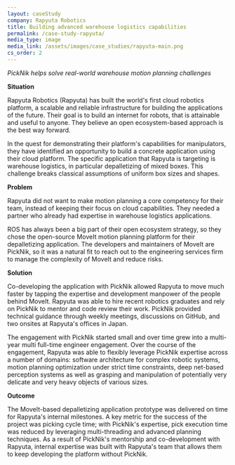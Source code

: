 ```yaml
---
layout: caseStudy
company: Rapyuta Robotics
title: Building advanced warehouse logistics capabilities
permalink: /case-study-rapyuta/
media_type: image
media_link: /assets/images/case_studies/rapyuta-main.png
cs_order: 2
---
```

*PickNik helps solve real-world warehouse motion planning challenges*

**Situation**

Rapyuta Robotics (Rapyuta) has built the world's first cloud robotics platform, a scalable and reliable infrastructure for building the applications of the future. Their goal is to build an internet for robots, that is attainable and useful to anyone. They believe an open ecosystem-based approach is the best way forward.

In the quest for demonstrating their platform's capabilities for manipulators, they have identified an opportunity to build a  concrete application using their cloud platform. The specific application that Rapyuta is targeting is warehouse logistics, in particular depalletizing of mixed boxes. This challenge breaks classical assumptions of uniform box sizes and shapes.  


**Problem**

Rapyuta did not want to make motion planning a core competency for their team, instead of keeping their focus on cloud capabilities. They needed a partner who already had expertise in warehouse logistics applications.

ROS has always been a big part of their open ecosystem strategy, so they chose the open-source MoveIt motion planning platform for their depalletizing application. The developers and maintainers of MoveIt are PickNik, so it was a natural fit to reach out to the engineering services firm to manage the complexity of MoveIt and reduce risks.


**Solution**

Co-developing the application with PickNik allowed Rapyuta to move much faster by tapping the expertise and development manpower of the people behind MoveIt. Rapyuta was able to hire recent robotics graduates and rely on PickNik to mentor and code review their work. PickNik provided technical guidance through weekly meetings, discussions on GitHub, and two onsites at Rapyuta's offices in Japan.

The engagement with PickNik started small and over time grew into a multi-year multi full-time engineer engagement. Over the course of the engagement, Rapyuta was able to flexibly leverage PickNik expertise across a number of domains: software architecture for complex robotic systems, motion planning optimization under strict time constraints, deep net-based perception systems as well as grasping and manipulation of potentially very delicate and very heavy objects of various sizes.


**Outcome**

The MoveIt-based depalletizing application prototype was delivered on time for Rapyuta's internal milestones. A key metric for the success of the project was picking cycle time; with PickNik's expertise, pick execution time was reduced by leveraging multi-threading and advanced planning techniques. As a result of PickNik's mentorship and co-development with Rapyuta, internal expertise was built with Rapyuta's team that allows them to keep developing the platform without PickNik.
